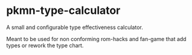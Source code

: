 # pkmn-type-calculator
A small and configurable type effectiveness calculator.

Meant to be used for non conforming rom-hacks and fan-game that add types or rework the type chart.
